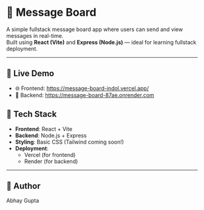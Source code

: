 # 📨 Message Board

A simple fullstack message board app where users can send and view messages in real-time.  
Built using **React (Vite)** and **Express (Node.js)** — ideal for learning fullstack deployment.

---

## 🚀 Live Demo

- 🌐 Frontend: https://message-board-indol.vercel.app/
- 🔗 Backend: https://message-board-87ae.onrender.com


## 🧰 Tech Stack

- **Frontend**: React + Vite
- **Backend**: Node.js + Express
- **Styling**: Basic CSS (Tailwind coming soon!)
- **Deployment**:
  - Vercel (for frontend)
  - Render (for backend)

---
## 🙌 Author
  Abhay Gupta
